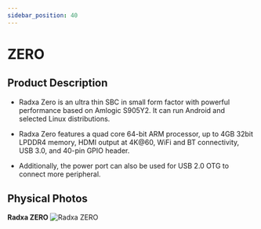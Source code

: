 ```yaml
---
sidebar_position: 40
---
```


# ZERO

## Product Description

- Radxa Zero is an ultra thin SBC in small form factor with powerful performance based on Amlogic S905Y2. It can run Android and selected Linux distributions.

- Radxa Zero features a quad core 64-bit ARM processor, up to 4GB 32bit LPDDR4 memory, HDMI output at 4K@60, WiFi and BT connectivity, USB 3.0, and 40-pin GPIO header.
- Additionally, the power port can also be used for USB 2.0 OTG to connect more peripheral.

## Physical Photos

**Radxa ZERO**
![Radxa ZERO](/img/zero/zero/Zero_ports.webp)
